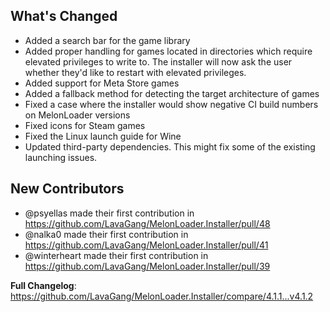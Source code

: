 ## What's Changed
* Added a search bar for the game library
* Added proper handling for games located in directories which require elevated privileges to write to. The installer will now ask the user whether they'd like to restart with elevated privileges.
* Added support for Meta Store games
* Added a fallback method for detecting the target architecture of games
* Fixed a case where the installer would show negative CI build numbers on MelonLoader versions
* Fixed icons for Steam games
* Fixed the Linux launch guide for Wine
* Updated third-party dependencies. This might fix some of the existing launching issues.

## New Contributors
* @psyellas made their first contribution in https://github.com/LavaGang/MelonLoader.Installer/pull/48
* @nalka0 made their first contribution in https://github.com/LavaGang/MelonLoader.Installer/pull/41
* @winterheart made their first contribution in https://github.com/LavaGang/MelonLoader.Installer/pull/39

**Full Changelog**: https://github.com/LavaGang/MelonLoader.Installer/compare/4.1.1...v4.1.2